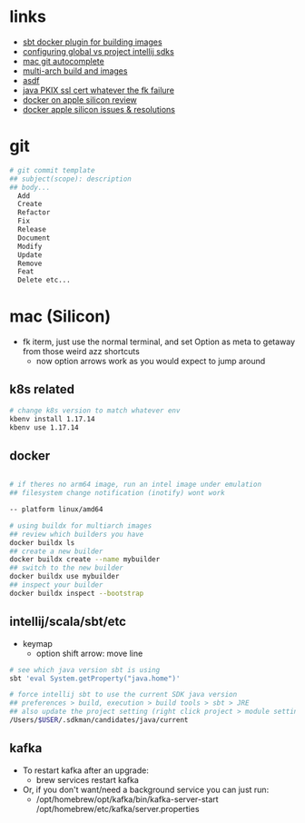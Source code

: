 # links

- [sbt docker plugin for building images](https://www.scala-sbt.org/sbt-native-packager/formats/docker.html)
- [configuring global vs project intellij sdks](https://stackoverflow.com/questions/31506278/unable-to-set-project-sdk-in-intellij)
- [mac git autocomplete](https://www.macinstruct.com/tutorials/how-to-enable-git-tab-autocomplete-on-your-mac/)
- [multi-arch build and images](https://docs.docker.com/desktop/multi-arch/)
- [asdf](https://asdf-vm.com/guide/introduction.html)
- [java PKIX ssl cert whatever the fk failure](https://stackoverflow.com/questions/9619030/resolving-javax-net-ssl-sslhandshakeexception-sun-security-validator-validatore)
- [docker on apple silicon review](https://earthly.dev/blog/using-apple-silicon-m1-as-a-cloud-engineer-two-months-in/)
- [docker apple silicon issues & resolutions](https://pythonspeed.com/articles/docker-build-problems-mac/)

# git

```sh
# git commit template
## subject(scope): description
## body...
  Add
  Create
  Refactor
  Fix
  Release
  Document
  Modify
  Update
  Remove
  Feat
  Delete etc...

```

# mac (Silicon)

- fk iterm, just use the normal terminal, and set Option as meta to getaway from those weird azz shortcuts
  - now option arrows work as you would expect to jump around

## k8s related

```sh
# change k8s version to match whatever env
kbenv install 1.17.14
kbenv use 1.17.14


```

## docker

```sh

# if theres no arm64 image, run an intel image under emulation
## filesystem change notification (inotify) wont work

-- platform linux/amd64

# using buildx for multiarch images
## review which builders you have
docker buildx ls
## create a new builder
docker buildx create --name mybuilder
## switch to the new builder
docker buildx use mybuilder
## inspect your builder
docker buildx inspect --bootstrap
```

## intellij/scala/sbt/etc

- keymap
  - option shift arrow: move line

```sh
# see which java version sbt is using
sbt 'eval System.getProperty("java.home")'

# force intellij sbt to use the current SDK java version
## preferences > build, execution > build tools > sbt > JRE
## also update the project setting (right click project > module settings)
/Users/$USER/.sdkman/candidates/java/current

```

## kafka

- To restart kafka after an upgrade:
  - brew services restart kafka
- Or, if you don't want/need a background service you can just run:
  - /opt/homebrew/opt/kafka/bin/kafka-server-start /opt/homebrew/etc/kafka/server.properties
